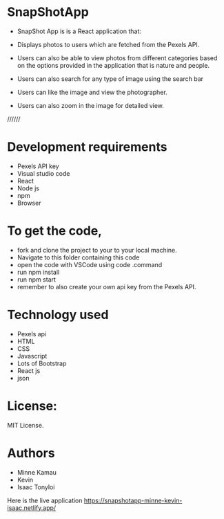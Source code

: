 # SnapShotApp

- SnapShot App is is a React application that:

 - Displays photos to users which are fetched from the Pexels API.
 - Users can also be able to view photos from different categories based on the options provided in the application that is nature and people.
 - Users can also search for any type of image using the search bar
 - Users can like the image and view the photographer.
 - Users can also zoom in the image for detailed view.

//////
# Development requirements
- Pexels API key
- Visual studio code
- React 
- Node js
- npm 
- Browser


# To get the code,

- fork and clone the project to your to your local machine.
- Navigate to this folder containing this code 
- open the code with VSCode using code .command
- run npm install
- run npm start
- remember to also create your own api key from the Pexels API.

 
# Technology used
- Pexels api
- HTML
- CSS
- Javascript
- Lots of Bootstrap
- React js
- json




# License:
MIT License.

# Authors
 - Minne Kamau
 - Kevin 
- Isaac Tonyloi

Here is the live application https://snapshotapp-minne-kevin-isaac.netlify.app/
